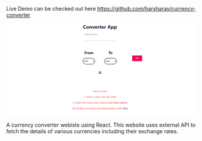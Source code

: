 Live Demo can be checked out here https://github.com/harsharay/currency-converter

![Website Preview](https://github.com/harsharay/currency-converter/blob/master/currency-converter.png)


A currency converter webiste using React. This website uses external API to fetch the details of various currencies including their exchange rates.
